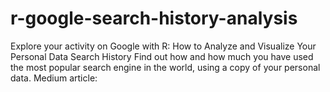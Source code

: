 # r-google-search-history-analysis
Explore your activity on Google with R: How to Analyze and Visualize Your Personal Data Search History Find out how and how much you have used the most popular search engine in the world, using a copy of your personal data. Medium article: 
